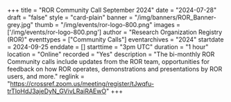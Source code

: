 +++
title = "ROR Community Call September 2024" 
date = "2024-07-28"  
draft = "false" 
style = "card-plain" 
banner = "/img/banners/ROR_Banner-grey.jpg" 
thumb = "/img/events/ror-logo-800.png" 
images = ['/img/events/ror-logo-800.png']
author = "Research Organization Registry (ROR)" 
eventtypes = ["Community Calls"]
eventarchives = "2024"
startdate = 2024-09-25
enddate = []
starttime = "3pm UTC"
duration = "1 hour"
location = "Online"
recorded = "Yes"
description = "The bi-monthly ROR Community calls include updates from the ROR team, opportunities for feedback on how ROR operates, demonstrations and presentations by ROR users, and more."
reglink = "https://crossref.zoom.us/meeting/register/tJwqfu-trTIoHdJ3ajeDyN_GVivLRaiRAEwO"
+++

<!-- Post-event content template

## Materials 

- [Slides from event]()

<iframe src=""></iframe>

---

## Recording 

{{< youtube id="XXX" >}}

--- 

--> 
